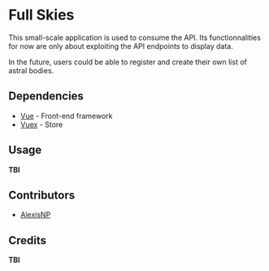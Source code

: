 # Full Skies
This small-scale application is used to consume the API. Its functionnalities for now are only about exploiting the API endpoints to display data.

In the future, users could be able to register and create their own list of astral bodies.
## Dependencies
- [Vue](https://vuejs.org/) - Front-end framework
- [Vuex](https://vuex.vuejs.org/) - Store
<!-- - [MongoDB](https://www.mongodb.com/) - Database -->

## Usage
**TBI**
## Contributors
- [AlexisNP](https://github.com/AlexisNP)

## Credits
**TBI**